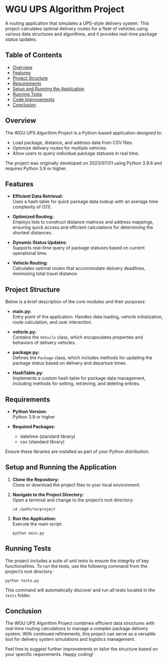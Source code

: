 # WGU UPS Algorithm Project

A routing application that simulates a UPS-style delivery system. This project calculates optimal delivery routes for a fleet of vehicles using various data structures and algorithms, and it provides real-time package status updates.

## Table of Contents

- [Overview](#overview)
- [Features](#features)
- [Project Structure](#project-structure)
- [Requirements](#requirements)
- [Setup and Running the Application](#setup-and-running-the-application)
- [Running Tests](#running-tests)
- [Code Improvements](#code-improvements)
- [Conclusion](#conclusion)

## Overview

The WGU UPS Algorithm Project is a Python-based application designed to:
- Load package, distance, and address data from CSV files.
- Optimize delivery routes for multiple vehicles.
- Allow users to query individual package statuses in real time.

The project was originally developed on 2023/07/01 using Python 3.9.6 and requires Python 3.9 or higher.

## Features

- **Efficient Data Retrieval:**  
  Uses a hash table for quick package data lookup with an average time complexity of O(1).

- **Optimized Routing:**  
  Employs lists to construct distance matrices and address mappings, ensuring quick access and efficient calculations for determining the shortest distances.

- **Dynamic Status Updates:**  
  Supports real-time query of package statuses based on current operational time.

- **Vehicle Routing:**  
  Calculates optimal routes that accommodate delivery deadlines, minimizing total travel distance.

## Project Structure

Below is a brief description of the core modules and their purposes:

- **main.py:**  
  Entry point of the application. Handles data loading, vehicle initialization, route calculation, and user interaction.

- **vehicle.py:**  
  Contains the `Vehicle` class, which encapsulates properties and behaviors of delivery vehicles.

- **package.py:**  
  Defines the `Package` class, which includes methods for updating the package status based on delivery and departure times.

- **HashTable.py:**  
  Implements a custom hash table for package data management, including methods for setting, retrieving, and deleting entries.

## Requirements

- **Python Version:**  
  Python 3.9 or higher

- **Required Packages:**  
  - datetime (standard library)
  - csv (standard library)

Ensure these libraries are installed as part of your Python distribution.

## Setup and Running the Application

1. **Clone the Repository:**  
   Clone or download the project files to your local environment.

2. **Navigate to the Project Directory:**  
   Open a terminal and change to the project’s root directory:
   
   ```shell
   cd /path/to/project
   ```

3. **Run the Application:**  
   Execute the main script:

   ```shell
   python main.py
   ```

## Running Tests

The project includes a suite of unit tests to ensure the integrity of key functionalities. To run the tests, use the following command from the project’s root directory:

```shell
python tests.py
```

This command will automatically discover and run all tests located in the `tests` folder.


## Conclusion

The WGU UPS Algorithm Project combines efficient data structures with real-time routing calculations to manage a complex package delivery system. With continued refinements, this project can serve as a versatile tool for delivery system simulations and logistics management.

Feel free to suggest further improvements or tailor the structure based on your specific requirements. Happy coding!